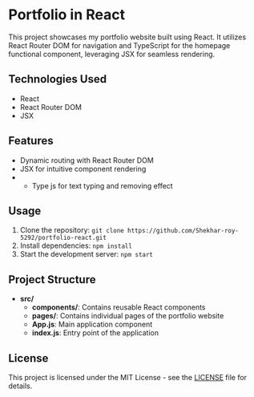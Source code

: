 # Portfolio in React

This project showcases my portfolio website built using React. It utilizes React Router DOM for navigation and TypeScript for the homepage functional component, leveraging JSX for seamless rendering.

## Technologies Used
- React
- React Router DOM
- JSX

## Features
- Dynamic routing with React Router DOM
- JSX for intuitive component rendering
- - Type js for text typing and removing effect

## Usage
1. Clone the repository: `git clone https://github.com/Shekhar-roy-5292/portfolio-react.git`
2. Install dependencies: `npm install`
3. Start the development server: `npm start`

## Project Structure
- **src/**
  - **components/**: Contains reusable React components
  - **pages/**: Contains individual pages of the portfolio website
  - **App.js**: Main application component
  - **index.js**: Entry point of the application

## License
This project is licensed under the MIT License - see the [LICENSE](LICENSE) file for details.
